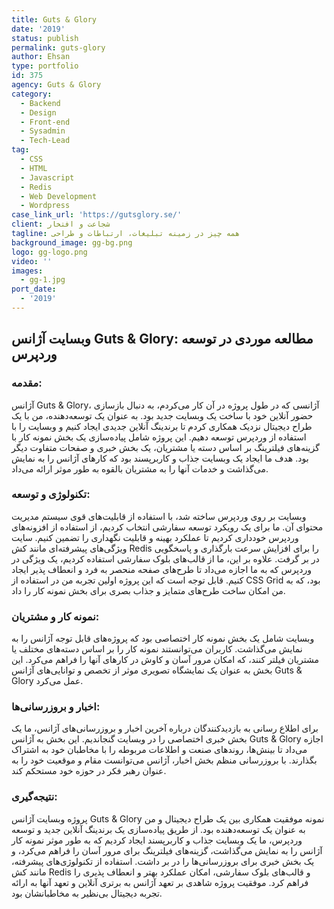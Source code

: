 ```yaml
---
title: Guts & Glory
date: '2019'
status: publish
permalink: guts-glory
author: Ehsan
type: portfolio
id: 375
agency: Guts & Glory
category:
  - Backend
  - Design
  - Front-end
  - Sysadmin
  - Tech-Lead
tag:
  - CSS
  - HTML
  - Javascript
  - Redis
  - Web Development
  - Wordpress
case_link_url: 'https://gutsglory.se/'
client: شجاعت و افتخار
tagline: همه چیز در زمینه تبلیغات، ارتباطات و طراحی
background_image: gg-bg.png
logo: gg-logo.png
video: ''
images:
  - gg-1.jpg
port_date:
  - '2019'
---
```

<h2>وبسایت آژانس Guts & Glory: مطالعه موردی در توسعه وردپرس</h2>

  <h3>مقدمه:</h3>
  <p>
    آژانس Guts & Glory، آژانسی که در طول پروژه در آن کار می‌کردم، به دنبال بازسازی حضور آنلاین خود با ساخت یک وبسایت جدید بود. به عنوان یک توسعه‌دهنده، من با یک طراح دیجیتال نزدیک همکاری کردم تا برندینگ آنلاین جدیدی ایجاد کنیم و وبسایت را با استفاده از وردپرس توسعه دهیم. این پروژه شامل پیاده‌سازی یک بخش نمونه کار با گزینه‌های فیلترینگ بر اساس دسته یا مشتریان، یک بخش خبری و صفحات متفاوت دیگر بود. هدف ما ایجاد یک وبسایت جذاب و کاربرپسند بود که کارهای آژانس را به نمایش می‌گذاشت و خدمات آنها را به مشتریان بالقوه به طور موثر ارائه می‌داد.
  </p>

<h3>تکنولوژی و توسعه:</h3>
  <p>
    وبسایت بر روی وردپرس ساخته شد، با استفاده از قابلیت‌های قوی سیستم مدیریت محتوای آن. ما برای یک رویکرد توسعه سفارشی انتخاب کردیم، از استفاده از افزونه‌های وردپرس خودداری کردیم تا عملکرد بهینه و قابلیت نگهداری را تضمین کنیم. سایت ویژگی‌های پیشرفته‌ای مانند کش Redis را برای افزایش سرعت بارگذاری و پاسخگویی در بر گرفت. علاوه بر این، ما از قالب‌های بلوک سفارشی استفاده کردیم، یک ویژگی در وردپرس که به ما اجازه می‌داد تا طرح‌های صفحه منحصر به فرد و انعطاف پذیر ایجاد کنیم. قابل توجه است که این پروژه اولین تجربه من در استفاده از CSS Grid بود، که به من امکان ساخت طرح‌های متمایز و جذاب بصری برای بخش نمونه کار را داد.
  </p>

<h3>نمونه کار و مشتریان:</h3>
  <p>
    وبسایت شامل یک بخش نمونه کار اختصاصی بود که پروژه‌های قابل توجه آژانس را به نمایش می‌گذاشت. کاربران می‌توانستند نمونه کار را بر اساس دسته‌های مختلف یا مشتریان فیلتر کنند، که امکان مرور آسان و کاوش در کارهای آنها را فراهم می‌کرد. این بخش به عنوان یک نمایشگاه تصویری موثر از تخصص و توانایی‌های آژانس Guts & Glory عمل می‌کرد.
  </p>

  <h3>اخبار و بروزرسانی‌ها:</h3>
  <p>
    برای اطلاع رسانی به بازدیدکنندگان درباره آخرین اخبار و بروزرسانی‌های آژانس، ما یک بخش خبری اختصاصی را در وبسایت گنجاندیم. این بخش به آژانس Guts & Glory اجازه می‌داد تا بینش‌ها، روندهای صنعت و اطلاعات مربوطه را با مخاطبان خود به اشتراک بگذارند. با بروزرسانی منظم بخش اخبار، آژانس می‌توانست مقام و موقعیت خود را به عنوان رهبر فکر در حوزه خود مستحکم کند.
  </p>

  <h3>نتیجه‌گیری:</h3>
  <p>
    پروژه وبسایت آژانس Guts & Glory نمونه موفقیت همکاری بین یک طراح دیجیتال و من به عنوان یک توسعه‌دهنده بود. از طریق پیاده‌سازی یک برندینگ آنلاین جدید و توسعه وردپرس، ما یک وبسایت جذاب و کاربرپسند ایجاد کردیم که به طور موثر نمونه کار آژانس را به نمایش می‌گذاشت، گزینه‌های فیلترینگ برای مرور آسان را فراهم می‌کرد، و یک بخش خبری برای بروزرسانی‌ها را در بر داشت. استفاده از تکنولوژی‌های پیشرفته، مانند کش Redis و قالب‌های بلوک سفارشی، امکان عملکرد بهتر و انعطاف پذیری را فراهم کرد. موفقیت پروژه شاهدی بر تعهد آژانس به برتری آنلاین و تعهد آنها به ارائه تجربه دیجیتال بی‌نظیر به مخاطبانشان بود.
  </p>
